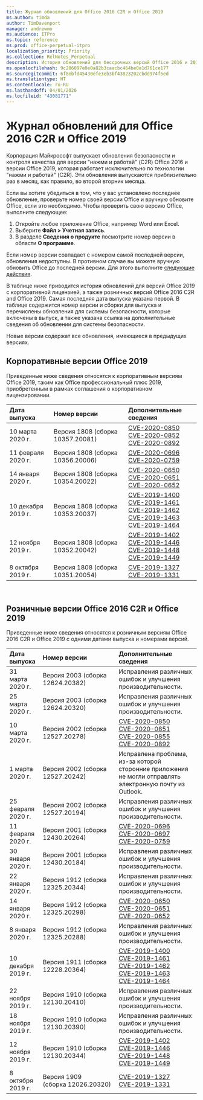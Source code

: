 ```yaml
---
title: Журнал обновлений для Office 2016 C2R и Office 2019
ms.author: timda
author: TimDavenport
manager: andrewmo
ms.audience: ITPro
ms.topic: reference
ms.prod: office-perpetual-itpro
localization_priority: Priority
ms.collection: RelNotes_Perpetual
description: История обновлений для бессрочных версий Office 2016 и 2019 с технологией "нажми и работай" (C2R) для ИТ-специалистов
ms.openlocfilehash: 9c206097e0e0a82b3caacbc464be0a1d761ce177
ms.sourcegitcommit: 6f8ebfd45430efe3eb3bf43823202cbdd974f5ed
ms.translationtype: HT
ms.contentlocale: ru-RU
ms.lasthandoff: 04/01/2020
ms.locfileid: "43081771"
---
```

# <a name="update-history-for-office-2016-c2r-and-office-2019"></a>Журнал обновлений для Office 2016 C2R и Office 2019

Корпорация Майкрософт выпускает обновления безопасности и контроля качества для версии "нажми и работай" (C2R) Office 2016 и версии Office 2019, которая работает исключительно по технологии "нажми и работай" (C2R). Эти обновления выпускаются приблизительно раз в месяц, как правило, во второй вторник месяца.

Если вы хотите убедиться в том, что у вас установлено последнее обновление, проверьте номер своей версии Office и вручную обновите Office, если это необходимо. Чтобы проверить свою версию Office, выполните следующее:

  1.    Откройте любое приложение Office, например Word или Excel.
  2.    Выберите **Файл > Учетная запись**.
  3.    В разделе **Сведения о продукте** посмотрите номер версии в области **О программе**.

Если номер версии совпадает с номером самой последней версии, обновления недоступны. В противном случае вы можете вручную обновить Office до последней версии. Для этого выполните [следующие действия](https://support.office.com/article/2ab296f3-7f03-43a2-8e50-46de917611c5).


В таблице ниже приводится история обновлений для версий Office 2019 с корпоративной лицензией, а также розничных версий Office 2016 C2R and Office 2019. Самая последняя дата выпуска указана первой. В таблице содержится номер версии и сборки для выпуска и перечислены обновления для системы безопасности, которые включены в выпуск, а также указана ссылка на дополнительные сведения об обновлении для системы безопасности.

Новые версии содержат все обновления, имеющиеся в предыдущих версиях.

## <a name="volume-licensed-versions-of-office-2019"></a>Корпоративные версии Office 2019
Приведенные ниже сведения относятся к корпоративным версиям Office 2019, таким как Office профессиональный плюс 2019, приобретенным в рамках соглашения о корпоративном лицензировании.

|**Дата выпуска**|**Номер версии**|**Дополнительные сведения**|
|:-----|:-----|:-----|
|10 марта 2020 г.   |Версия 1808 (сборка 10357.20081)  |[CVE-2020-0850](https://portal.msrc.microsoft.com/ru-RU/security-guidance/advisory/CVE-2020-0850) <br/> [CVE-2020-0852](https://portal.msrc.microsoft.com/ru-RU/security-guidance/advisory/CVE-2020-0852) <br/> [CVE-2020-0892](https://portal.msrc.microsoft.com/ru-RU/security-guidance/advisory/CVE-2020-0892) <br/>  |
|11 февраля 2020 г.   |Версия 1808 (сборка 10356.20006)  |[CVE-2020-0696](https://portal.msrc.microsoft.com/ru-RU/security-guidance/advisory/CVE-2020-0696) <br/> [CVE-2020-0759](https://portal.msrc.microsoft.com/ru-RU/security-guidance/advisory/CVE-2020-0759) <br/>  |
|14 января 2020 г.   |Версия 1808 (сборка 10354.20022)  |[CVE-2020-0650](https://portal.msrc.microsoft.com/ru-RU/security-guidance/advisory/CVE-2020-0650) <br/> [CVE-2020-0651](https://portal.msrc.microsoft.com/ru-RU/security-guidance/advisory/CVE-2020-0651) <br/> [CVE-2020-0652](https://portal.msrc.microsoft.com/ru-RU/security-guidance/advisory/CVE-2020-0652) <br/>  |
|10 декабря 2019 г.   |Версия 1808 (сборка 10353.20037)  |[CVE-2019-1400](https://portal.msrc.microsoft.com/ru-RU/security-guidance/advisory/CVE-2019-1400) <br/> [CVE-2019-1461](https://portal.msrc.microsoft.com/ru-RU/security-guidance/advisory/CVE-2019-1461) <br/> [CVE-2019-1462](https://portal.msrc.microsoft.com/ru-RU/security-guidance/advisory/CVE-2019-1462) <br/> [CVE-2019-1463](https://portal.msrc.microsoft.com/ru-RU/security-guidance/advisory/CVE-2019-1463) <br/> [CVE-2019-1464](https://portal.msrc.microsoft.com/ru-RU/security-guidance/advisory/CVE-2019-1464) <br/> |
|12 ноября 2019 г.   |Версия 1808 (сборка 10352.20042)  |[CVE-2019-1402](https://portal.msrc.microsoft.com/ru-RU/security-guidance/advisory/CVE-2019-1402) <br/> [CVE-2019-1446](https://portal.msrc.microsoft.com/ru-RU/security-guidance/advisory/CVE-2019-1446) <br/> [CVE-2019-1448](https://portal.msrc.microsoft.com/ru-RU/security-guidance/advisory/CVE-2019-1448) <br/> [CVE-2019-1449](https://portal.msrc.microsoft.com/ru-RU/security-guidance/advisory/CVE-2019-1449) <br/>  |
|8 октября 2019 г.   |Версия 1808 (сборка 10351.20054)  |[CVE-2019-1327](https://portal.msrc.microsoft.com/ru-RU/security-guidance/advisory/CVE-2019-1327) <br/> [CVE-2019-1331](https://portal.msrc.microsoft.com/ru-RU/security-guidance/advisory/CVE-2019-1331) <br/> |








<br/>

## <a name="retail-versions-of-office-2016-c2r-and-office-2019"></a>Розничные версии Office 2016 C2R и Office 2019
Приведенные ниже сведения относятся к розничным версиям Office 2016 C2R и Office 2019 c одними датами выпуска и номерами версий.

|**Дата выпуска**|**Номер версии**|**Дополнительные сведения**|
|:-----|:-----|:-----|
|31 марта 2020 г.|Версия 2003 (сборка 12624.20382)  |Исправления различных ошибок и улучшения производительности. <br/>  |
|25 марта 2020 г.|Версия 2003 (сборка 12624.20320)  |Исправления различных ошибок и улучшения производительности. <br/>  |
|10 марта 2020 г.|Версия 2002 (сборка 12527.20278)  |[CVE-2020-0850](https://portal.msrc.microsoft.com/ru-RU/security-guidance/advisory/CVE-2020-0850) <br/> [CVE-2020-0851](https://portal.msrc.microsoft.com/ru-RU/security-guidance/advisory/CVE-2020-0851) <br/> [CVE-2020-0855](https://portal.msrc.microsoft.com/ru-RU/security-guidance/advisory/CVE-2020-0855) <br/> [CVE-2020-0892](https://portal.msrc.microsoft.com/ru-RU/security-guidance/advisory/CVE-2020-0892) <br/>  |
|1 марта 2020 г.   |Версия 2002 (сборка 12527.20242)  |Исправлена проблема, из-за которой сторонние приложения не могли отправлять электронную почту из Outlook. <br/>  |
|25 февраля 2020 г.   |Версия 2002 (сборка 12527.20194)  |Исправления различных ошибок и улучшения производительности. <br/>  |
|11 февраля 2020 г.   |Версия 2001 (сборка 12430.20264)  |[CVE-2020-0696](https://portal.msrc.microsoft.com/ru-RU/security-guidance/advisory/CVE-2020-0696) <br/> [CVE-2020-0697](https://portal.msrc.microsoft.com/ru-RU/security-guidance/advisory/CVE-2020-0697) <br/> [CVE-2020-0759](https://portal.msrc.microsoft.com/ru-RU/security-guidance/advisory/CVE-2020-0759) <br/>  |
|30 января 2020 г.   |Версия 2001 (сборка 12430.20184)  |Исправления различных ошибок и улучшения производительности. <br/>  |
|22 января 2020 г.   |Версия 1912 (сборка 12325.20344)  |Исправления различных ошибок и улучшения производительности. <br/>  |
|14 января 2020 г.   |Версия 1912 (сборка 12325.20298)  |[CVE-2020-0650](https://portal.msrc.microsoft.com/ru-RU/security-guidance/advisory/CVE-2020-0650) <br/> [CVE-2020-0651](https://portal.msrc.microsoft.com/ru-RU/security-guidance/advisory/CVE-2020-0651) <br/> [CVE-2020-0652](https://portal.msrc.microsoft.com/ru-RU/security-guidance/advisory/CVE-2020-0652) <br/>  |
|8 января 2020 г.   |Версия 1912 (сборка 12325.20288)  |Исправления различных ошибок и улучшения производительности. <br/>  |
|10 декабря 2019 г.   |Версия 1911 (сборка 12228.20364)  |[CVE-2019-1400](https://portal.msrc.microsoft.com/ru-RU/security-guidance/advisory/CVE-2019-1400) <br/> [CVE-2019-1461](https://portal.msrc.microsoft.com/ru-RU/security-guidance/advisory/CVE-2019-1461) <br/> [CVE-2019-1462](https://portal.msrc.microsoft.com/ru-RU/security-guidance/advisory/CVE-2019-1462) <br/> [CVE-2019-1463](https://portal.msrc.microsoft.com/ru-RU/security-guidance/advisory/CVE-2019-1463) <br/> [CVE-2019-1464](https://portal.msrc.microsoft.com/ru-RU/security-guidance/advisory/CVE-2019-1464) <br/> |
|22 ноября 2019 г.   |Версия 1910 (сборка 12130.20410)  |Исправления различных ошибок и улучшения производительности.<br/>  |
|18 ноября 2019 г.   |Версия 1910 (сборка 12130.20390)  |Исправления различных ошибок и улучшения производительности.<br/>  |
|12 ноября 2019 г.   |Версия 1910 (сборка 12130.20344)  |[CVE-2019-1402](https://portal.msrc.microsoft.com/ru-RU/security-guidance/advisory/CVE-2019-1402) <br/> [CVE-2019-1446](https://portal.msrc.microsoft.com/ru-RU/security-guidance/advisory/CVE-2019-1446) <br/> [CVE-2019-1448](https://portal.msrc.microsoft.com/ru-RU/security-guidance/advisory/CVE-2019-1448) <br/> [CVE-2019-1449](https://portal.msrc.microsoft.com/ru-RU/security-guidance/advisory/CVE-2019-1449) <br/>  |
|8 октября 2019 г.   |Версия 1909 (сборка 12026.20320)  |[CVE-2019-1327](https://portal.msrc.microsoft.com/ru-RU/security-guidance/advisory/CVE-2019-1327) <br/> [CVE-2019-1331](https://portal.msrc.microsoft.com/ru-RU/security-guidance/advisory/CVE-2019-1331) <br/> |







